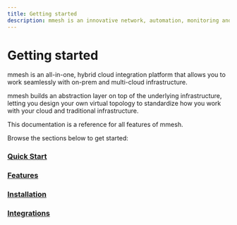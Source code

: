 ```yaml
---
title: Getting started
description: mmesh is an innovative network, automation, monitoring and management platform that lets you integrate your on-prem and multi-cloud environments in minutes.
---
```


# Getting started

mmesh is an all-in-one, hybrid cloud integration platform that allows you to work seamlessly with on-prem and multi-cloud infrastructure.

mmesh builds an abstraction layer on top of the underlying infrastructure, letting you design your own virtual topology to standardize how you work with your cloud and traditional infrastructure.

This documentation is a reference for all features of mmesh.

Browse the sections below to get started:

### [Quick Start](/docs/platform/getting-started/quickstart/)

### [Features](/docs/platform/getting-started/features/)

### [Installation](/docs/platform/installation/overview/)

### [Integrations](/docs/platform/getting-started/integrations/)
